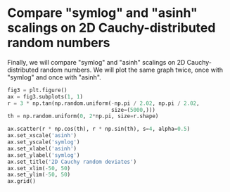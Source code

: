 # Compare "symlog" and "asinh" scalings on 2D Cauchy-distributed random numbers

Finally, we will compare "symlog" and "asinh" scalings on 2D Cauchy-distributed random numbers. We will plot the same graph twice, once with "symlog" and once with "asinh".

```python
fig3 = plt.figure()
ax = fig3.subplots(1, 1)
r = 3 * np.tan(np.random.uniform(-np.pi / 2.02, np.pi / 2.02,
                                 size=(5000,)))
th = np.random.uniform(0, 2*np.pi, size=r.shape)

ax.scatter(r * np.cos(th), r * np.sin(th), s=4, alpha=0.5)
ax.set_xscale('asinh')
ax.set_yscale('symlog')
ax.set_xlabel('asinh')
ax.set_ylabel('symlog')
ax.set_title('2D Cauchy random deviates')
ax.set_xlim(-50, 50)
ax.set_ylim(-50, 50)
ax.grid()
```
